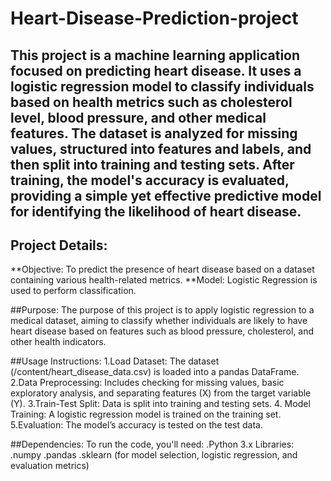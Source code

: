 # Heart-Disease-Prediction-project

##  This project is a machine learning application focused on predicting heart disease. It uses a logistic regression model to classify individuals based on health metrics such as cholesterol level, blood pressure, and other medical features. The dataset is analyzed for missing values, structured into features and labels, and then split into training and testing sets. After training, the model's accuracy is evaluated, providing a simple yet effective predictive model for identifying the likelihood of heart disease.

## Project Details:
**Objective: To predict the presence of heart disease based on a dataset containing various health-related metrics.
**Model: Logistic Regression is used to perform classification.


##Purpose:
The purpose of this project is to apply logistic regression to a medical dataset, aiming to classify whether individuals are likely to have heart disease based on features such as blood pressure, cholesterol, and other health indicators.

##Usage Instructions:
 1.Load Dataset: The dataset (/content/heart_disease_data.csv) is loaded into a pandas DataFrame.
 2.Data Preprocessing: Includes checking for missing values, basic exploratory analysis, and separating features (X) from the target variable (Y).
 3.Train-Test Split: Data is split into training and testing sets.
 4. Model Training: A logistic regression model is trained on the training set.
 5.Evaluation: The model’s accuracy is tested on the test data.

 ##Dependencies:
 To run the code, you'll need:
 .Python 3.x
 Libraries:
 .numpy
 .pandas
 .sklearn (for model selection, logistic regression, and evaluation metrics)


  




 
 
